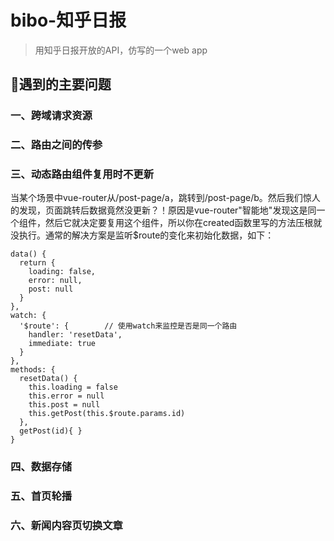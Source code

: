 # bibo-知乎日报

> 用知乎日报开放的API，仿写的一个web app

## 遇到的主要问题

### 一、跨域请求资源

### 二、路由之间的传参

### 三、动态路由组件复用时不更新
当某个场景中vue-router从/post-page/a，跳转到/post-page/b。然后我们惊人的发现，页面跳转后数据竟然没更新？！原因是vue-router"智能地"发现这是同一个组件，然后它就决定要复用这个组件，所以你在created函数里写的方法压根就没执行。通常的解决方案是监听$route的变化来初始化数据，如下：

```
data() {
  return {
    loading: false,
    error: null,
    post: null
  }
},
watch: {
  '$route': {        // 使用watch来监控是否是同一个路由
    handler: 'resetData',
    immediate: true
  }
},
methods: {
  resetData() {
    this.loading = false
    this.error = null
    this.post = null
    this.getPost(this.$route.params.id)
  },
  getPost(id){ }
}
```

### 四、数据存储

### 五、首页轮播

### 六、新闻内容页切换文章

